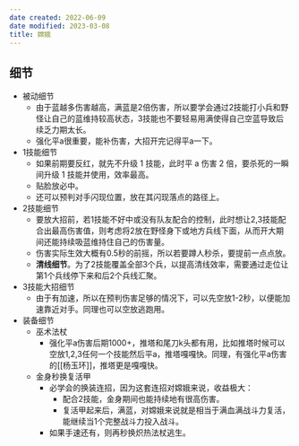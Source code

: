 ```yaml
---
date created: 2022-06-09
date modified: 2023-03-08
title: 嫦娥
---
```


## 细节

- 被动细节
	- 由于蓝越多伤害越高，满蓝是2倍伤害，所以要学会通过2技能打小兵和野怪让自己的蓝维持较高状态，3技能也不要轻易用满使得自己空蓝导致后续乏力期太长。
	- 强化平a很重要，能补伤害，大招开完记得平a一下。
- 1技能细节
	- 如果前期要反红，就先不升级 1 技能，此时平 a 伤害 2 倍，要杀死的一瞬间升级 1 技能并使用，效率最高。
	- 贴脸放必中。
	- 还可以预判对手闪现位置，放在其闪现落点的路径上。
- 2技能细节
	- 要放大招前，若1技能不好中或没有队友配合的控制，此时想让2,3技能配合出最高伤害值，则考虑将2放在野怪身下或地方兵线下面，从而开大期间还能持续吸蓝维持住自己的伤害量。
	- 伤害实际生效大概有0.5秒的前摇，所以若要蹲人秒杀，要提前一点点放。
	- **清线细节**。为了2技能覆盖全部3个兵，以提高清线效率，需要通过走位让第1个兵线停下来和后2个兵线汇聚。
- 3技能大招细节
	- 由于有加速，所以在预判伤害足够的情况下，可以先空放1-2秒，以便能加速靠近对手。同理也可以空放逃跑用。
- 装备细节
	- 巫术法杖
		- 强化平a伤害后期1000+，推塔和尾刀k头都有用，比如推塔时候可以空放1,2,3任何一个技能然后平a，推塔嘎嘎快。同理，有强化平a伤害的[[杨玉环]]，推塔更是嘎嘎快。
	- 金身秒换复活甲
		- 必学会的换装连招，因为这套连招对嫦娥来说，收益极大：
			- 配合2技能，金身期间也能持续地有很高伤害。
			- 复活甲起来后，满蓝，对嫦娥来说就是相当于满血满战斗力复活，能继续当1个完整战斗力投入战斗。
		- 如果手速还有，则再秒换炽热法杖逃生。

